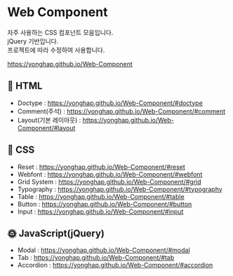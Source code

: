 # Web Component

자주 사용하는 CSS 컴포넌트 모음입니다.<br>
jQuery 기반입니다.<br>
프로젝트에 따라 수정하여 사용합니다.

<a href="https://yonghap.github.io/Web-Component/" target="_blank">
    https://yonghap.github.io/Web-Component
</a>

## :page_facing_up: HTML

- Doctype : https://yonghap.github.io/Web-Component/#doctype
- Comment(주석) : https://yonghap.github.io/Web-Component/#comment
- Layout(기본 레이아웃) : https://yonghap.github.io/Web-Component/#layout

## :art: CSS

- Reset : https://yonghap.github.io/Web-Component/#reset
- Webfont : https://yonghap.github.io/Web-Component/#webfont
- Grid System : https://yonghap.github.io/Web-Component/#grid
- Typography : https://yonghap.github.io/Web-Component/#typography
- Table : https://yonghap.github.io/Web-Component/#table
- Button : https://yonghap.github.io/Web-Component/#button
- Input : https://yonghap.github.io/Web-Component/#input

## :sun_with_face: JavaScript(jQuery)

- Modal : https://yonghap.github.io/Web-Component/#modal
- Tab : https://yonghap.github.io/Web-Component/#tab
- Accordion : https://yonghap.github.io/Web-Component/#accordion
